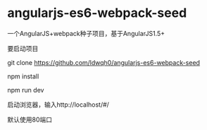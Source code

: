 # angularjs-es6-webpack-seed
一个AngularJS+webpack种子项目，基于AngularJS1.5+

要启动项目

git clone https://github.com/ldwqh0/angularjs-es6-webpack-seed

npm install 

npm run dev


启动浏览器，输入http://localhost/#/

默认使用80端口

